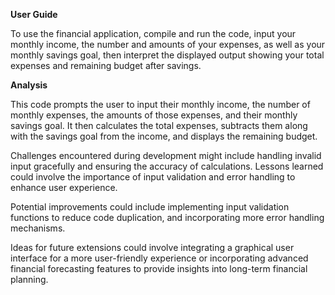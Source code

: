 <b>User Guide</b>

To use the financial application, compile and run the code, input your monthly income, the number and amounts of your expenses, as well as your monthly savings goal, then interpret the displayed output showing your total expenses and remaining budget after savings.

<b>Analysis</b>

This code prompts the user to input their monthly income, the number of monthly expenses, the amounts of those expenses, and their monthly savings goal. It then calculates the total expenses, subtracts them along with the savings goal from the income, and displays the remaining budget.

Challenges encountered during development might include handling invalid input gracefully and ensuring the accuracy of calculations. Lessons learned could involve the importance of input validation and error handling to enhance user experience.

Potential improvements could include implementing input validation functions to reduce code duplication, and incorporating more error handling mechanisms.

Ideas for future extensions could involve integrating a graphical user interface for a more user-friendly experience or incorporating advanced financial forecasting features to provide insights into long-term financial planning.
